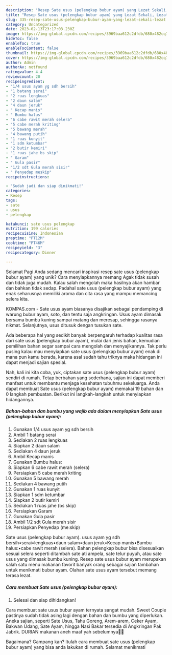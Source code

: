 ```yaml
---
description: "Resep Sate usus (pelengkap bubur ayam) yang Lezat Sekali, Lezat"
title: "Resep Sate usus (pelengkap bubur ayam) yang Lezat Sekali, Lezat"
slug: 335-resep-sate-usus-pelengkap-bubur-ayam-yang-lezat-sekali-lezat
category: Uncategorized
date: 2023-02-13T23:17:03.230Z
image: https://img-global.cpcdn.com/recipes/3969baa612c2dfdb/680x482cq70/sate-usus-pelengkap-bubur-ayam-foto-resep-utama.jpg
hideToc: false
enableToc: true
enableTocContent: false
thumbnail: https://img-global.cpcdn.com/recipes/3969baa612c2dfdb/680x482cq70/sate-usus-pelengkap-bubur-ayam-foto-resep-utama.jpg
cover: https://img-global.cpcdn.com/recipes/3969baa612c2dfdb/680x482cq70/sate-usus-pelengkap-bubur-ayam-foto-resep-utama.jpg
author: Admin
authorAv: notfound
ratingvalue: 4.4
reviewcount: 20
recipeingredient:
- "1/4 usus ayam yg sdh bersih"
- "1 batang serai"
- "2 ruas lengkuas"
- "2 daun salam"
- "4 daun jeruk"
- " Kecap manis"
- " Bumbu halus"
- "6 cabe rawit merah selera"
- "5 cabe merah kriting"
- "5 bawang merah"
- "4 bawang putih"
- "1 ruas kunyit"
- "1 sdm ketumbar"
- "2 butir kemiri"
- "1 ruas jahe bs skip"
- " Garam"
- " Gula pasir"
- "1/2 sdt Gula merah sisir"
- " Penyedap meskip"
recipeinstructions:

- "Sudah jadi dan siap dinikmati!"
categories:
- Resep
tags:
- sate
- usus
- pelengkap

katakunci: sate usus pelengkap 
nutrition: 199 calories
recipecuisine: Indonesian
preptime: "PT12M"
cooktime: "PT46M"
recipeyield: "3"
recipecategory: Dinner

---
```



Selamat Pagi Anda sedang mencari inspirasi resep sate usus (pelengkap bubur ayam) yang unik? Cara menyiapkannya memang Agak tidak susah dan tidak juga mudah. Kalau salah mengolah maka hasilnya akan hambar dan bahkan tidak sedap. Padahal sate usus (pelengkap bubur ayam) yang enak seharusnya memiliki aroma dan cita rasa yang mampu memancing selera kita.


KOMPAS.com - Sate usus ayam biasanya disajikan sebagai pendamping di warung bubur ayam, soto, dan tentu saja angkringan. Usus ayam dimasak bersama bumbu kuning sampai matang dan meresap, sehingga rasanya nikmat. Selanjutnya, usus ditusuk dengan tusukan sate.

Ada beberapa hal yang sedikit banyak berpengaruh terhadap kualitas rasa dari sate usus (pelengkap bubur ayam), mulai dari jenis bahan, kemudian pemilihan bahan segar sampai cara mengolah dan menyajikannya. Tak perlu pusing kalau mau menyiapkan sate usus (pelengkap bubur ayam) enak di mana pun kamu berada, karena asal sudah tahu triknya maka hidangan ini dapat menjadi sajian spesial.


Nah, kali ini kita coba, yuk, ciptakan sate usus (pelengkap bubur ayam) sendiri di rumah. Tetap berbahan yang sederhana, sajian ini dapat memberi manfaat untuk membantu menjaga kesehatan tubuhmu sekeluarga. Anda dapat membuat Sate usus (pelengkap bubur ayam) memakai 19 bahan dan 0 langkah pembuatan. Berikut ini langkah-langkah untuk menyiapkan hidangannya.

<!--inarticleads1-->

##### Bahan-bahan dan bumbu yang wajib ada dalam menyiapkan Sate usus (pelengkap bubur ayam):

1. Gunakan 1/4 usus ayam yg sdh bersih
1. Ambil 1 batang serai
1. Sediakan 2 ruas lengkuas
1. Siapkan 2 daun salam
1. Sediakan 4 daun jeruk
1. Ambil  Kecap manis
1. Gunakan  Bumbu halus:
1. Siapkan 6 cabe rawit merah (selera)
1. Persiapkan 5 cabe merah kriting
1. Gunakan 5 bawang merah
1. Sediakan 4 bawang putih
1. Gunakan 1 ruas kunyit
1. Siapkan 1 sdm ketumbar
1. Siapkan 2 butir kemiri
1. Sediakan 1 ruas jahe (bs skip)
1. Persiapkan  Garam
1. Gunakan  Gula pasir
1. Ambil 1/2 sdt Gula merah sisir
1. Persiapkan  Penyedap (me:skip)


Sate usus (pelengkap bubur ayam). usus ayam yg sdh bersih•serai•lengkuas•daun salam•daun jeruk•Kecap manis•Bumbu halus:•cabe rawit merah (selera). Bahan pelengkap bubur bisa disesuaikan sesuai selera seperti ditambah sate ati ampela, sate telur puyuh, atau sate usus yang dimasak bumbu kuning. Resep sate usus bubur ayam merupakan salah satu menu makanan favorit banyak orang sebagai sajian tambahan untuk menikmati bubur ayam. Olahan sate usus ayam tersebut memang terasa lezat. 

<!--inarticleads2-->

##### Cara membuat Sate usus (pelengkap bubur ayam):


1. Selesai dan siap dihidangkan!

Cara membuat sate usus bubur ayam ternyata sangat mudah. Sweet Couple pastinya sudah tidak asing lagi dengan bahan dan bumbu yang diperlukan. Aneka sajian, seperti Sate Usus, Tahu Goreng, Arem-arem, Ceker Ayam, Bakwan Udang, Sate Ayam, hingga Nasi Bakar tersedia di Angkringan Pak Jabrik. DURIAN makanan aneh maaf yah sebelumnya🙏🏻 

Bagaimana? Gampang kan? Itulah cara membuat sate usus (pelengkap bubur ayam) yang bisa anda lakukan di rumah. Selamat menikmati
